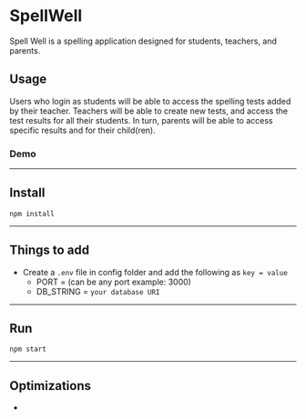 # SpellWell

Spell Well is a spelling application designed for students, teachers, and parents. 

## Usage

Users who login as students will be able to access the spelling tests added by their teacher. Teachers will be able to create new tests, and access the test results for all their students. In turn, parents will be able to access specific results and for their child(ren).

### Demo
---

## Install

`npm install`

---

## Things to add

- Create a `.env` file in config folder and add the following as `key = value`
  - PORT = (can be any port example: 3000)
  - DB_STRING = `your database URI`

---

## Run

`npm start`

---

## Optimizations

-